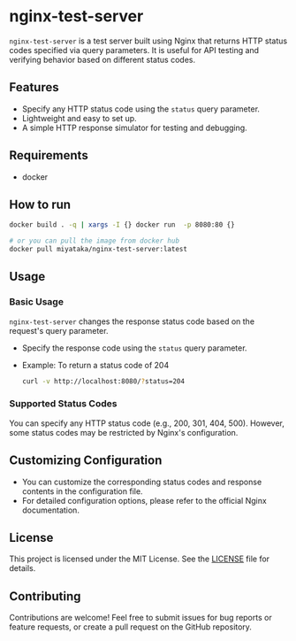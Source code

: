 # nginx-test-server

`nginx-test-server` is a test server built using Nginx that returns HTTP status codes specified via query parameters. It is useful for API testing and verifying behavior based on different status codes.

## Features

- Specify any HTTP status code using the `status` query parameter.
- Lightweight and easy to set up.
- A simple HTTP response simulator for testing and debugging.

## Requirements
- docker


## How to run
```bash
docker build . -q | xargs -I {} docker run  -p 8080:80 {}

# or you can pull the image from docker hub
docker pull miyataka/nginx-test-server:latest
```


## Usage

### Basic Usage

`nginx-test-server` changes the response status code based on the request's query parameter.

- Specify the response code using the `status` query parameter.
- Example: To return a status code of 204

    ```bash
    curl -v http://localhost:8080/?status=204
    ```

### Supported Status Codes

You can specify any HTTP status code (e.g., 200, 301, 404, 500). However, some status codes may be restricted by Nginx's configuration.

## Customizing Configuration

- You can customize the corresponding status codes and response contents in the configuration file.
- For detailed configuration options, please refer to the official Nginx documentation.

## License

This project is licensed under the MIT License. See the [LICENSE](LICENSE) file for details.

## Contributing

Contributions are welcome! Feel free to submit issues for bug reports or feature requests, or create a pull request on the GitHub repository.
